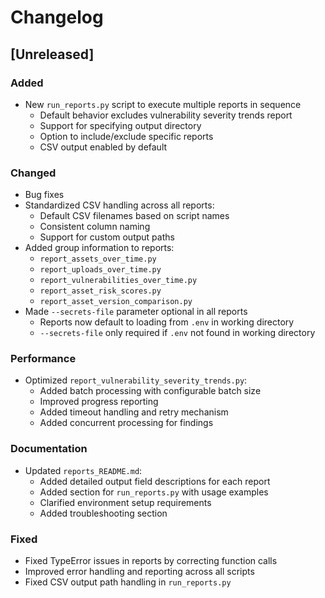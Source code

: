 # Changelog

## [Unreleased]

### Added
- New `run_reports.py` script to execute multiple reports in sequence
  - Default behavior excludes vulnerability severity trends report
  - Support for specifying output directory
  - Option to include/exclude specific reports
  - CSV output enabled by default

### Changed
- Bug fixes
- Standardized CSV handling across all reports:
  - Default CSV filenames based on script names
  - Consistent column naming
  - Support for custom output paths
- Added group information to reports:
  - `report_assets_over_time.py`
  - `report_uploads_over_time.py`
  - `report_vulnerabilities_over_time.py`
  - `report_asset_risk_scores.py`
  - `report_asset_version_comparison.py`
- Made `--secrets-file` parameter optional in all reports
  - Reports now default to loading from `.env` in working directory
  - `--secrets-file` only required if `.env` not found in working directory

### Performance
- Optimized `report_vulnerability_severity_trends.py`:
  - Added batch processing with configurable batch size
  - Improved progress reporting
  - Added timeout handling and retry mechanism
  - Added concurrent processing for findings

### Documentation
- Updated `reports_README.md`:
  - Added detailed output field descriptions for each report
  - Added section for `run_reports.py` with usage examples
  - Clarified environment setup requirements
  - Added troubleshooting section

### Fixed
- Fixed TypeError issues in reports by correcting function calls
- Improved error handling and reporting across all scripts
- Fixed CSV output path handling in `run_reports.py` 